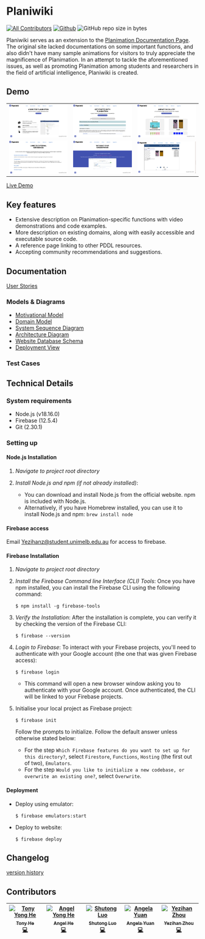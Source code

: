 # Planiwiki
[![All Contributors](https://img.shields.io/badge/all_contributors-5-orange.svg)](#contributors)
[![Github](https://img.shields.io/github/license/7angel4/planimation-website.svg)](https://github.com/7angel4/planimation-website/blob/master/LICENSE)
![GitHub repo size in bytes](https://img.shields.io/github/repo-size/7angel4/planimation-website.svg)

Planiwiki serves as an extension to the [Planimation Documentation Page](https://planimation.github.io/documentation/). The original site lacked documentations on some important functions, and also didn't have many sample animations for visitors to truly appreciate the magnificence of Planimation. In an attempt to tackle the aforementioned issues, as well as promoting Planimation among students and researchers in the field of artificial intelligence, Planiwiki is created.

## Demo
<table border="0">
 <tr>
    <td><img src="screenshots/homepage.png"!></td>
    <td><img src="screenshots/documentations.png"!></td>
    <td><img src="screenshots/gallery.png"!></td>
 </tr>
 <tr>
    <td><img src="screenshots/references.png"!></td>
    <td><img src="screenshots/suggestions.png"!></td>
    <td><img src="screenshots/gripper.png"!></td>
 </tr>
</table>

[Live Demo](https://planimation-staging-181bc.web.app/)

## Key features
- Extensive description on Planimation-specific functions with video demonstrations and code examples.
- More description on existing domains, along with easily accessible and executable source code.
- A reference page linking to other PDDL resources.
- Accepting community recommendations and suggestions.

## Documentation
[User Stories](docs/user_stories.pdf)
### Models & Diagrams
- [Motivational Model](docs/motivational_model.pdf)
- [Domain Model](docs/domain_model.pdf)
- [System Sequence Diagram](docs/system_sequence_diagram.pdf)
- [Architecture Diagram](docs/architecture_diagram.pdf)
- [Website Database Schema](docs/website_database_schema.pdf)
- [Deployment View](docs/deployment_view.pdf)

### Test Cases

## Technical Details
### System requirements
- Node.js (v18.16.0)
- Firebase (12.5.4)
- Git (2.30.1)

### Setting up

#### Node.js Installation
1. *Navigate to project root directory*
   
2. *Install Node.js and npm (if not already installed)*:
   - You can download and install Node.js from the official website. npm is included with Node.js.
   - Alternatively, if you have Homebrew installed, you can use it to install Node.js and npm: `brew install node`

#### Firebase access
Email Yezihanz@student.unimelb.edu.au for access to firebase.

#### Firebase Installation
1. *Navigate to project root directory*
     
2. *Install the Firebase Command line Interface (CLI) Tools*:
   Once you have npm installed, you can install the Firebase CLI using the following command:
    ```
    $ npm install -g firebase-tools
    ```
   
3. *Verify the Installation*:
   After the installation is complete, you can verify it by checking the version of the Firebase CLI:
    ```
    $ firebase --version
    ```
   
4. *Login to Firebase*:
   To interact with your Firebase projects, you'll need to authenticate with your Google account (the one that was given Firebase access):
    ```
    $ firebase login
    ```
   - This command will open a new browser window asking you to authenticate with your Google account. Once authenticated, the CLI will be linked to your Firebase projects.

5. Initialise your local project as Firebase project:
    ```
    $ firebase init
    ```
    Follow the prompts to initialize. Follow the default answer unless otherwise stated below:
    - For the step `Which Firebase features do you want to set up for this directory?`, select `Firestore`, `Functions`, `Hosting` (the first out of two), `Emulators`.
    - For the step `Would you like to initialize a new codebase, or overwrite an existing one?`, select `Overwrite`.
  
#### Deployment
- Deploy using emulator:
    ```
    $ firebase emulators:start
    ```
- Deploy to website:
    ```
    $ firebase deploy
    ```
## Changelog
[version history](VERSIONS.md)
  
## Contributors
<!-- ALL-CONTRIBUTORS-LIST:START - Do not remove or modify this section -->
<!-- prettier-ignore -->
| [<img src="https://avatars.githubusercontent.com/TonyYHe" width="100px;" alt="Tony Yong He"/><br /><sub><b>Tony He</b></sub>](https://github.com/TonyYHe)<br />[💻](https://github.com/7angel4/planimation-website/commits?author=TonyYHe "Code") | [<img src="https://avatars.githubusercontent.com/7angel4" width="100px;" alt="Angel Yong He"/><br /><sub><b>Angel He</b></sub>](https://github.com/7angel4)<br />[💻](https://github.com/7angel4/planimation-website/commits?author=7angel4 "Code") | [<img src="https://avatars.githubusercontent.com/aningddd" width="100px;" alt="Shutong Luo"/><br /><sub><b>Shutong Luo</b></sub>](https://github.com/aningddd)<br />[💻](https://github.com/7angel4/planimation-website/commits?author=aningddd "Code") | [<img src="https://avatars2.githubusercontent.com/AngieYYF" width="100px;" alt="Angela Yuan"/><br /><sub><b>Angela Yuan</b></sub>](https://github.com/AngieYYF)<br />[💻](https://github.com/7angel4/planimation-website/commits?author=AngieYYF "Code") | [<img src="https://avatars.githubusercontent.com/A-lan-Z" width="100px;" alt="Yezihan Zhou"/><br /><sub><b>Yezihan Zhou</b></sub>](https://github.com/A-lan-Z)<br />[💻](https://github.com/7angel4/planimation-website/commits?author=A-lan-Z "Code") |
| :---: | :---: | :---: | :---: | :---: |
<!-- ALL-CONTRIBUTORS-LIST:END -->
